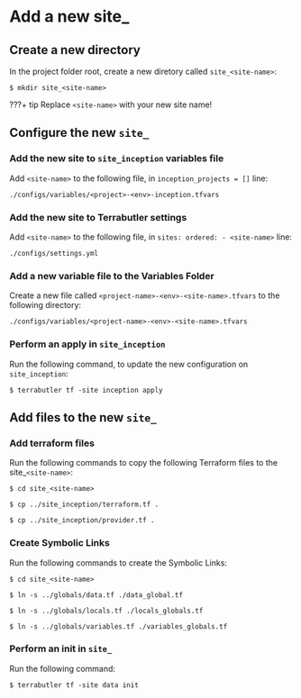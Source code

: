 # Add a new site_

## Create a new directory 

In the project folder root, create a new diretory called `site_<site-name>`:

```shell
$ mkdir site_<site-name>
```
???+ tip
  Replace `<site-name>`  with your new site name!

## Configure the new `site_`


### Add the new site to `site_inception` variables file

Add `<site-name>` to the following file, in `inception_projects = []` line:

```
./configs/variables/<project>-<env>-inception.tfvars
```

### Add the new site to Terrabutler settings

Add `<site-name>` to the following file, in `sites: ordered: - <site-name>` line:

```
./configs/settings.yml
```

### Add a new variable file to the Variables Folder

Create a new file called `<project-name>-<env>-<site-name>.tfvars` to the following directory:

```
./configs/variables/<project-name>-<env>-<site-name>.tfvars
```

### Perform an apply in `site_inception`

Run the following command, to update the new configuration on `site_inception`:

```shell
$ terrabutler tf -site inception apply
```

## Add files to the new `site_`

### Add terraform files

Run the following commands to copy the following Terraform files to the site_`<site-name>`:

```shell
$ cd site_<site-name>
```

```shell
$ cp ../site_inception/terraform.tf .
```

```shell
$ cp ../site_inception/provider.tf .
```

### Create Symbolic Links

Run the following commands to create the Symbolic Links:

```shell
$ cd site_<site-name>
```

```shell
$ ln -s ../globals/data.tf ./data_global.tf
```
```shell
$ ln -s ../globals/locals.tf ./locals_globals.tf
```
```shell
$ ln -s ../globals/variables.tf ./variables_globals.tf
```
### Perform an init in `site_`

Run the following command:

```shell
$ terrabutler tf -site data init 
```
